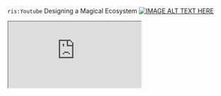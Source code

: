 `ris:Youtube` Designing a Magical Ecosystem
[![IMAGE ALT TEXT HERE](https://www.youtube.com/watch?v=sxz0OWGw6qE/0.jpg)](https://www.youtube.com/watch?v=sxz0OWGw6qE)

<iframe src="https://www.youtube.com/watch?v=sxz0OWGw6qE" allowfullscreen></iframe>